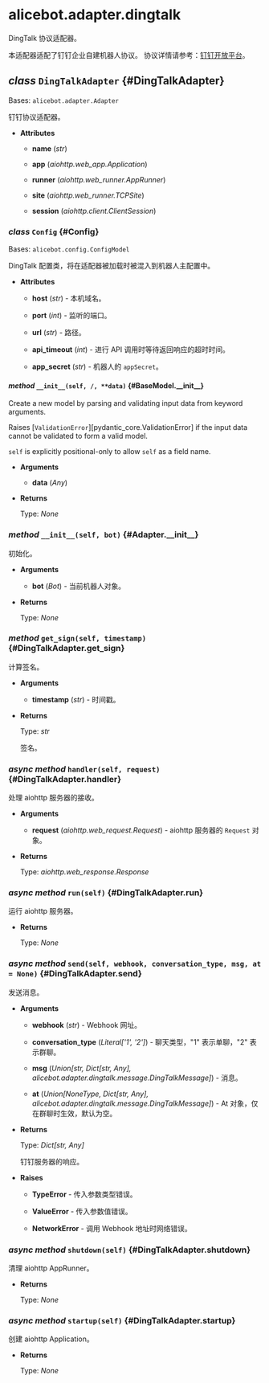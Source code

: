 # alicebot.adapter.dingtalk

DingTalk 协议适配器。

本适配器适配了钉钉企业自建机器人协议。
协议详情请参考：[钉钉开放平台](https://open.dingtalk.com/document/robots/robot-overview)。

## _class_ `DingTalkAdapter` {#DingTalkAdapter}

Bases: `alicebot.adapter.Adapter`

钉钉协议适配器。

- **Attributes**

  - **name** (_str_)

  - **app** (_aiohttp.web\_app.Application_)

  - **runner** (_aiohttp.web\_runner.AppRunner_)

  - **site** (_aiohttp.web\_runner.TCPSite_)

  - **session** (_aiohttp.client.ClientSession_)

### _class_ `Config` {#Config}

Bases: `alicebot.config.ConfigModel`

DingTalk 配置类，将在适配器被加载时被混入到机器人主配置中。

- **Attributes**

  - **host** (_str_) - 本机域名。

  - **port** (_int_) - 监听的端口。

  - **url** (_str_) - 路径。

  - **api\_timeout** (_int_) - 进行 API 调用时等待返回响应的超时时间。

  - **app\_secret** (_str_) - 机器人的 `appSecret`。

#### _method_ `__init__(self, /, **data)` {#BaseModel.\_\_init\_\_}

Create a new model by parsing and validating input data from keyword arguments.

Raises [`ValidationError`][pydantic_core.ValidationError] if the input data cannot be
validated to form a valid model.

`self` is explicitly positional-only to allow `self` as a field name.

- **Arguments**

  - **data** (_Any_)

- **Returns**

  Type: _None_

### _method_ `__init__(self, bot)` {#Adapter.\_\_init\_\_}

初始化。

- **Arguments**

  - **bot** (_Bot_) - 当前机器人对象。

- **Returns**

  Type: _None_

### _method_ `get_sign(self, timestamp)` {#DingTalkAdapter.get\_sign}

计算签名。

- **Arguments**

  - **timestamp** (_str_) - 时间戳。

- **Returns**

  Type: _str_

  签名。

### _async method_ `handler(self, request)` {#DingTalkAdapter.handler}

处理 aiohttp 服务器的接收。

- **Arguments**

  - **request** (_aiohttp.web\_request.Request_) - aiohttp 服务器的 `Request` 对象。

- **Returns**

  Type: _aiohttp.web\_response.Response_

### _async method_ `run(self)` {#DingTalkAdapter.run}

运行 aiohttp 服务器。

- **Returns**

  Type: _None_

### _async method_ `send(self, webhook, conversation_type, msg, at = None)` {#DingTalkAdapter.send}

发送消息。

- **Arguments**

  - **webhook** (_str_) - Webhook 网址。

  - **conversation\_type** (_Literal\['1', '2'\]_) - 聊天类型，"1" 表示单聊，"2" 表示群聊。

  - **msg** (_Union\[str, Dict\[str, Any\], alicebot.adapter.dingtalk.message.DingTalkMessage\]_) - 消息。

  - **at** (_Union\[NoneType, Dict\[str, Any\], alicebot.adapter.dingtalk.message.DingTalkMessage\]_) - At 对象，仅在群聊时生效，默认为空。

- **Returns**

  Type: _Dict\[str, Any\]_

  钉钉服务器的响应。

- **Raises**

  - **TypeError** - 传入参数类型错误。

  - **ValueError** - 传入参数值错误。

  - **NetworkError** - 调用 Webhook 地址时网络错误。

### _async method_ `shutdown(self)` {#DingTalkAdapter.shutdown}

清理 aiohttp AppRunner。

- **Returns**

  Type: _None_

### _async method_ `startup(self)` {#DingTalkAdapter.startup}

创建 aiohttp Application。

- **Returns**

  Type: _None_
